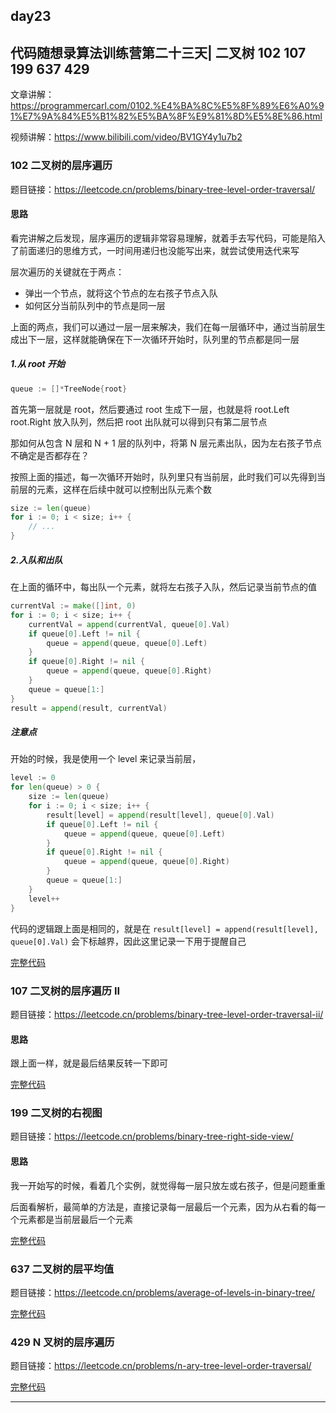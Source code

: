 ## day23

## 代码随想录算法训练营第二十三天| 二叉树 102 107 199 637 429

文章讲解：https://programmercarl.com/0102.%E4%BA%8C%E5%8F%89%E6%A0%91%E7%9A%84%E5%B1%82%E5%BA%8F%E9%81%8D%E5%8E%86.html

视频讲解：https://www.bilibili.com/video/BV1GY4y1u7b2

### 102 二叉树的层序遍历

题目链接：https://leetcode.cn/problems/binary-tree-level-order-traversal/

#### 思路
看完讲解之后发现，层序遍历的逻辑非常容易理解，就着手去写代码，可能是陷入了前面递归的思维方式，一时间用递归也没能写出来，就尝试使用迭代来写

层次遍历的关键就在于两点：

- 弹出一个节点，就将这个节点的左右孩子节点入队
- 如何区分当前队列中的节点是同一层

上面的两点，我们可以通过一层一层来解决，我们在每一层循环中，通过当前层生成出下一层，这样就能确保在下一次循环开始时，队列里的节点都是同一层

##### 1.从 root 开始
```go
queue := []*TreeNode{root}
```
首先第一层就是 root，然后要通过 root 生成下一层，也就是将 root.Left root.Right 放入队列，然后把 root 出队就可以得到只有第二层节点

那如何从包含 N 层和 N + 1 层的队列中，将第 N 层元素出队，因为左右孩子节点不确定是否都存在？

按照上面的描述，每一次循环开始时，队列里只有当前层，此时我们可以先得到当前层的元素，这样在后续中就可以控制出队元素个数
```go
size := len(queue)
for i := 0; i < size; i++ {
    // ...
}
```
##### 2.入队和出队
在上面的循环中，每出队一个元素，就将左右孩子入队，然后记录当前节点的值
```go
currentVal := make([]int, 0)
for i := 0; i < size; i++ {
    currentVal = append(currentVal, queue[0].Val)
    if queue[0].Left != nil {
        queue = append(queue, queue[0].Left)
    }
    if queue[0].Right != nil {
        queue = append(queue, queue[0].Right)
    }
    queue = queue[1:]
}
result = append(result, currentVal)
```

##### 注意点
开始的时候，我是使用一个 level 来记录当前层，
```go
level := 0 
for len(queue) > 0 {
    size := len(queue)
    for i := 0; i < size; i++ {
        result[level] = append(result[level], queue[0].Val)
        if queue[0].Left != nil {
            queue = append(queue, queue[0].Left)
        }
        if queue[0].Right != nil {
            queue = append(queue, queue[0].Right)
        }
        queue = queue[1:]
    }
    level++
}
```
代码的逻辑跟上面是相同的，就是在 `result[level] = append(result[level], queue[0].Val)` 会下标越界，因此这里记录一下用于提醒自己

[完整代码](https://github.com/hd2yao/leetcode/tree/master/training/day23/0102_binary_tree_level_order_traversal.go)

### 107 二叉树的层序遍历 II

题目链接：https://leetcode.cn/problems/binary-tree-level-order-traversal-ii/

#### 思路
跟上面一样，就是最后结果反转一下即可

[完整代码](https://github.com/hd2yao/leetcode/tree/master/training/day23/0107_binary_tree_level_order_traversal_ii.go)

### 199 二叉树的右视图

题目链接：https://leetcode.cn/problems/binary-tree-right-side-view/

#### 思路
我一开始写的时候，看着几个实例，就觉得每一层只放左或右孩子，但是问题重重

后面看解析，最简单的方法是，直接记录每一层最后一个元素，因为从右看的每一个元素都是当前层最后一个元素

[完整代码](https://github.com/hd2yao/leetcode/tree/master/training/day23/0199_binary_tree_right_side_view.go)

### 637 二叉树的层平均值

题目链接：https://leetcode.cn/problems/average-of-levels-in-binary-tree/

[完整代码](https://github.com/hd2yao/leetcode/tree/master/training/day23/0637_average_of_levels_in_binary_tree.go)

### 429 N 叉树的层序遍历

题目链接：https://leetcode.cn/problems/n-ary-tree-level-order-traversal/

[完整代码](https://github.com/hd2yao/leetcode/tree/master/training/day23/0429_n_ary_tree_level_order_traversal.go)

---

